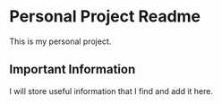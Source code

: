 # Personal Project Readme

This is my personal project.

## Important Information 

I will store useful information that I find and add it here. 

